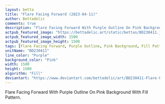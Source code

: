 ```yaml
---
layout: betta
title: "Flare Facing Forward (2023-04-11)"
author: Bettadelic
comments: true
description: "Flare Facing Forward With Purple Outline On Pink Background With Fill Pattern."
actpub_featured_image: "https://bettadelic.art/static/bettas/BD230411.jpg"
actpub_featured_image_width: 1500
actpub_featured_image_height: 1500
tags: [Flare Facing Forward, Purple Outline, Pink Background, Fill Pattern, April 2023]
unitName: "BD230411"
line_color: "Purple"
background_color: "Pink"
width: 1500
height: 1500
algorithm: "Fill"
deviantart: "https://www.deviantart.com/bettadelic/art/BD230411-Flare-Facing-Forward-2023-04-11-957674422"
---
```


Flare Facing Forward With Purple Outline On Pink Background With Fill Pattern.
